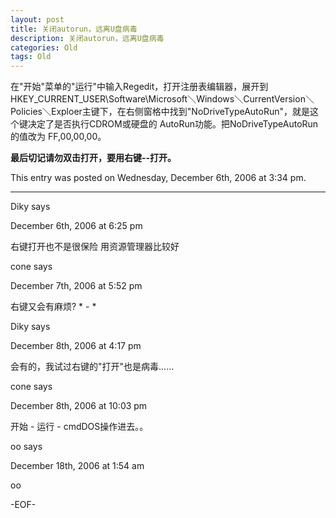 ```yaml
---
layout: post
title: 关闭autorun，远离U盘病毒
description: 关闭autorun，远离U盘病毒
categories: Old
tags: Old
---
```

在"开始"菜单的"运行"中输入Regedit，打开注册表编辑器，展开到HKEY\_CURRENT\_USER\\Software\\Microsoft＼Windows＼CurrentVersion＼ Policies＼Exploer主键下，在右侧窗格中找到"NoDriveTypeAutoRun"，就是这个键决定了是否执行CDROM或硬盘的 AutoRun功能。把NoDriveTypeAutoRun的值改为 FF,00,00,00。

**最后切记请勿双击打开，要用右键--打开。**

This entry was posted on Wednesday, December 6th, 2006 at 3:34 pm.

---

Diky says 

December 6th, 2006 at 6:25 pm

右键打开也不是很保险
用资源管理器比较好

cone says 

December 7th, 2006 at 5:52 pm

右键又会有麻烦? \* - \*

Diky says 

December 8th, 2006 at 4:17 pm

会有的，我试过右键的"打开"也是病毒......

cone says 

December 8th, 2006 at 10:03 pm

开始 - 运行 - cmdDOS操作进去。。

oo says 

December 18th, 2006 at 1:54 am

oo

-EOF-